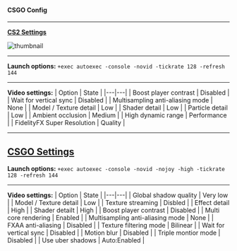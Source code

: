 #### CSGO Config
---

**[CS2 Settings](https://github.com/simonbusborg/sb-csgo-cfg/tree/master/CS2)**

![thumbnail](https://dotesports.com/wp-content/uploads/2023/06/CS2-Bomb-Overpass-1.png?w=1200)

----

**Launch options:**
`+exec autoexec -console -novid -tickrate 128 -refresh 144`

---

**Video settings:**
| Option  | State |
|---|---|
| Boost player contrast  | Disabled  |
| Wait for vertical sync  | Disabled  |
| Multisampling anti-aliasing mode  | None  |
| Model / Texture detail  | Low  |
| Shader detail  | Low  |
| Particle detail  | Low  |
| Ambient occlusion  | Medium  |
| High dynamic range  | Performance  |
| FidelityFX Super Resolution  | Quality  |

---

****[CSGO Settings](https://github.com/simonbusborg/sb-csgo-cfg/tree/master/CSGO)****
----

**Launch options:**
`+exec autoexec -console -novid -nojoy -high -tickrate 128 -refresh 144`

---

**Video settings:**
| Option  | State |
|---|---|
| Global shadow quality  | Very low  |
| Model / Texture detail  | Low  |
| Texture streaming  | Disbled  |
| Effect detail  | High  |
| Shader detailt  | High  |
| Boost player contrast  | Disabled  |
| Multi core rendering  | Enabled  |
| Multisampling anti-aliasing mode  | None  |
| FXAA anti-aliasing  | Disabled  |
| Texture filtering mode  | Bilinear  |
| Wait for vertical sync  | Disabled  |
| Motion blur  | Disabled  |
| Triple montior mode  | Disabled  |
| Use uber shadows  | Auto:Enabled  |
